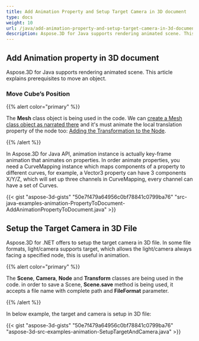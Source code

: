 ```yaml
---
title: Add Animation Property and Setup Target Camera in 3D document
type: docs
weight: 10
url: /java/add-animation-property-and-setup-target-camera-in-3d-document/
description: Aspose.3D for Java supports rendering animated scene. This article explains prerequisites to move an object.
---
```


## **Add Animation property in 3D document**
Aspose.3D for Java supports rendering animated scene. This article explains prerequisites to move an object.
### **Move Cube’s Position**
{{% alert color="primary" %}}

The **Mesh** class object is being used in the code. We can [create a Mesh class object as narrated there](https://docs.aspose.com/3d/java/create-3d-mesh-and-scene/) and it's must animate the local translation property of the node too: [Adding the Transformation to the Node](https://docs.aspose.com/3d/java/adding-transformation-to-the-node/).

{{% /alert %}}

In Aspose.3D for Java API, animation instance is actually key-frame animation that animates on properties. In order animate properties, you need a CurveMapping instance which maps components of a property to different curves, for example, a Vector3 property can have 3 components X/Y/Z, which will set up three channels in CurveMapping, every channel can have a set of Curves.

{{< gist "aspose-3d-gists" "50e7f479a64956c0bf78841c0799ba76" "src-java-examples-animation-PropertyToDocument-AddAnimationPropertyToDocument.java" >}}
## **Setup the Target Camera in 3D File**
Aspose.3D for .NET offers to setup the target camera in 3D file. In some file formats, light/camera supports target, which allows the light/camera always facing a specified node, this is useful in animation.

{{% alert color="primary" %}}

The **Scene**, **Camera**, **Node** and **Transform** classes are being used in the code. in order to save a Scene, **Scene.save** method is being used, it accepts a file name with complete path and **FileFormat** parameter.

{{% /alert %}}

In below example, the target and camera is setup in 3D file:

{{< gist "aspose-3d-gists" "50e7f479a64956c0bf78841c0799ba76" "aspose-3d-src-examples-animation-SetupTargetAndCamera.java" >}}
